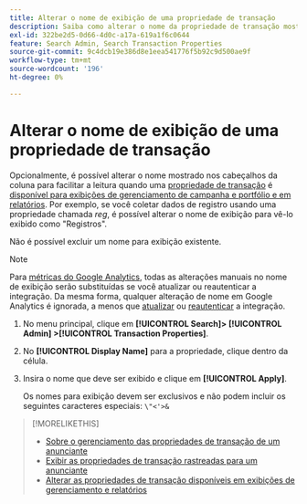 ```yaml
---
title: Alterar o nome de exibição de uma propriedade de transação
description: Saiba como alterar o nome da propriedade de transação mostrado nos cabeçalhos de coluna em suas visualizações de gerenciamento e relatórios.
exl-id: 322be2d5-0d66-4d0c-a17a-619a1f6c0644
feature: Search Admin, Search Transaction Properties
source-git-commit: 9c4dcb19e386d8e1eea541776f5b92c9d500ae9f
workflow-type: tm+mt
source-wordcount: '196'
ht-degree: 0%

---
```


# Alterar o nome de exibição de uma propriedade de transação

Opcionalmente, é possível alterar o nome mostrado nos cabeçalhos da coluna para facilitar a leitura quando uma [propriedade de transação](/help/search-social-commerce/glossary.md#s-t) é [disponível para exibições de gerenciamento de campanha e portfólio e em relatórios](transaction-property-edit-available.md). Por exemplo, se você coletar dados de registro usando uma propriedade chamada *reg*, é possível alterar o nome de exibição para vê-lo exibido como &quot;Registros&quot;.

Não é possível excluir um nome para exibição existente.

>[!NOTE]
>
>Para [métricas do Google Analytics](/help/search-social-commerce/admin/data-sources/data-source-about.md), todas as alterações manuais no nome de exibição serão substituídas se você atualizar ou reautenticar a integração. Da mesma forma, qualquer alteração de nome em Google Analytics é ignorada, a menos que [atualizar](/help/search-social-commerce/admin/data-sources/data-source-edit.md) ou [reautenticar](/help/search-social-commerce/admin/data-sources/data-source-reauthenticate.md) a integração.

1. No menu principal, clique em **[!UICONTROL Search]> [!UICONTROL Admin] >[!UICONTROL Transaction Properties]**.

1. No **[!UICONTROL Display Name]** para a propriedade, clique dentro da célula.

1. Insira o nome que deve ser exibido e clique em **[!UICONTROL Apply]**.

   Os nomes para exibição devem ser exclusivos e não podem incluir os seguintes caracteres especiais: `\"<'>&`

>[!MORELIKETHIS]
>
>* [Sobre o gerenciamento das propriedades de transação de um anunciante](transaction-property-about.md)
>* [Exibir as propriedades de transação rastreadas para um anunciante](transaction-property-view-tracked.md)
>* [Alterar as propriedades de transação disponíveis em exibições de gerenciamento e relatórios](transaction-property-edit-available.md)
